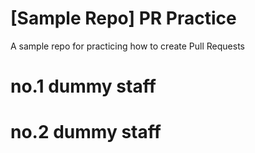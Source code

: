 # [Sample Repo] PR Practice
A sample repo for practicing how to create Pull Requests

# no.1 dummy staff
# no.2 dummy staff

